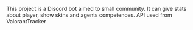This project is a Discord bot aimed to small community. 
It can give stats about player, show skins and agents competences.
API used from ValorantTracker
